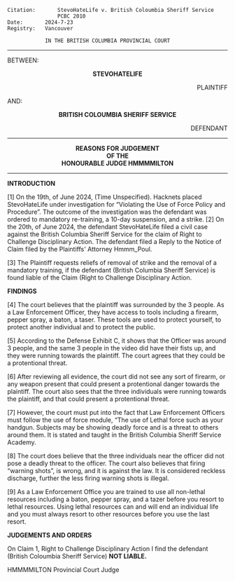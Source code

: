 	Citation:       StevoHateLife v. British Coloumbia Sheriff Service
                	PCBC 2010
	Date:		2024-7-23
	Registry:	Vancouver

				IN THE BRITISH COLUMBIA PROVINCIAL COURT
</b></i>

---

BETWEEN:
<p align="center"><b>		STEVOHATELIFE				</b>
<p align="right">		PLAINTIFF
<p>				AND:
<p align="center"><b>		BRITISH COLOUMBIA SHERIFF SERVICE			</b>
<p align="right">		DEFENDANT

---
	
<p align="center"><b>		
				REASONS FOR JUDGEMENT
<br>				OF THE
<br>				HONOURABLE JUDGE HMMMMILTON

</b>

---

**INTRODUCTION**

[1] On the 19th, of June 2024, (Time Unspecified). Hacknets placed StevoHateLife under investigation for “Violating the Use of Force Policy and Procedure”. The outcome of the investigation was the defendant was ordered to mandatory re-training, a 10-day suspension, and a strike.
[2] On the 20th, of June 2024, the defendant StevoHateLife filed a civil case against the British Columbia Sheriff Service for the claim of Right to Challenge Disciplinary Action. The defendant filed a Reply to the Notice of Claim filed by the Plaintiffs' Attorney Hmmm_Poul.

[3] The Plaintiff requests reliefs of removal of strike and the removal of a mandatory training, if the defendant (British Columbia Sheriff Service) is found liable of the Claim (Right to Challenge Disciplinary Action.

**FINDINGS**

[4] The court believes that the plaintiff was surrounded by the 3 people. As a Law Enforcement Officer, they have access to tools including a firearm, pepper spray, a baton, a taser. These tools are used to protect yourself, to protect another individual and to protect the public.
 
[5] According to the Defense Exhibit C, it shows that the Officer was around 3 people, and the same 3 people in the video did have their fists up, and they were running towards the plaintiff. The court agrees that they could be a protentional threat.
 
[6] After reviewing all evidence, the court did not see any sort of firearm, or any weapon present that could present a protentional danger towards the plaintiff. The court also sees that the three individuals were running towards the plaintiff, and that could present a protentional threat.
 
[7] However, the court must put into the fact that Law Enforcement Officers must follow the use of force module, “The use of Lethal force such as your handgun. Subjects may be showing deadly force and is a threat to others around them. It is stated and taught in the British Columbia Sheriff Service Academy.
 
[8] The court does believe that the three individuals near the officer did not pose a deadly threat to the officer. The court also believes that firing “warning shots”, is wrong, and it is against the law. It is considered reckless discharge, further the less firing warning shots is illegal.
 
[9] As a Law Enforcement Office you are trained to use all non-lethal resources including a baton, pepper spray, and a tazer before you resort to lethal resources. Using lethal resources can and will end an individual life and you must always resort to other resources before you use the last resort.

**JUDGEMENTS AND ORDERS**

On Claim 1, Right to Challenge Disciplinary Action I find the defendant (British Coloumbia Sheriff Service) **NOT LIABLE.**

HMMMMILTON
Provincial Court Judge
